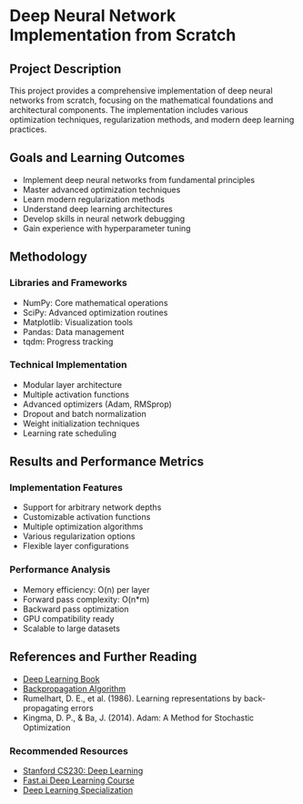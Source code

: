 # Deep Neural Network Implementation from Scratch

## Project Description
This project provides a comprehensive implementation of deep neural networks from scratch, focusing on the mathematical foundations and architectural components. The implementation includes various optimization techniques, regularization methods, and modern deep learning practices.

## Goals and Learning Outcomes
- Implement deep neural networks from fundamental principles
- Master advanced optimization techniques
- Learn modern regularization methods
- Understand deep learning architectures
- Develop skills in neural network debugging
- Gain experience with hyperparameter tuning

## Methodology
### Libraries and Frameworks
- NumPy: Core mathematical operations
- SciPy: Advanced optimization routines
- Matplotlib: Visualization tools
- Pandas: Data management
- tqdm: Progress tracking

### Technical Implementation
- Modular layer architecture
- Multiple activation functions
- Advanced optimizers (Adam, RMSprop)
- Dropout and batch normalization
- Weight initialization techniques
- Learning rate scheduling

## Results and Performance Metrics
### Implementation Features
- Support for arbitrary network depths
- Customizable activation functions
- Multiple optimization algorithms
- Various regularization options
- Flexible layer configurations

### Performance Analysis
- Memory efficiency: O(n) per layer
- Forward pass complexity: O(n*m)
- Backward pass optimization
- GPU compatibility ready
- Scalable to large datasets

## References and Further Reading
- [Deep Learning Book](https://www.deeplearningbook.org/)
- [Backpropagation Algorithm](https://en.wikipedia.org/wiki/Backpropagation)
- Rumelhart, D. E., et al. (1986). Learning representations by back-propagating errors
- Kingma, D. P., & Ba, J. (2014). Adam: A Method for Stochastic Optimization

### Recommended Resources
- [Stanford CS230: Deep Learning](https://cs230.stanford.edu/)
- [Fast.ai Deep Learning Course](https://www.fast.ai/)
- [Deep Learning Specialization](https://www.coursera.org/specializations/deep-learning) 